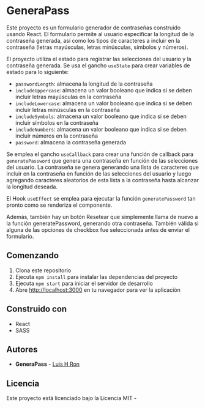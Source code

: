 # GeneraPass

Este proyecto es un formulario generador de contraseñas construido usando React. El formulario permite al usuario especificar la longitud de la contraseña generada, así como los tipos de caracteres a incluir en la contraseña (letras mayúsculas, letras minúsculas, símbolos y números).

El proyecto utiliza el estado para registrar las selecciones del usuario y la contraseña generada. Se usa el gancho `useState` para crear variables de estado para lo siguiente:

- `passwordLength`: almacena la longitud de la contraseña
- `includeUppercase`: almacena un valor booleano que indica si se deben incluir letras mayúsculas en la contraseña
- `includeLowercase`: almacena un valor booleano que indica si se deben incluir letras minúsculas en la contraseña
- `includeSymbols`: almacena un valor booleano que indica si se deben incluir símbolos en la contraseña
- `includeNumbers`: almacena un valor booleano que indica si se deben incluir números en la contraseña
- `password`: almacena la contraseña generada

Se emplea el gancho `useCallback` para crear una función de callback para `generatePassword` que genera una contraseña en función de las selecciones del usuario. La contraseña se genera generando una lista de caracteres que incluir en la contraseña en función de las selecciones del usuario y luego agregando caracteres aleatorios de esta lista a la contraseña hasta alcanzar la longitud deseada.

El Hook `useEffect` se emplea para ejecutar la función `generatePassword` tan pronto como se renderiza el componente.

Además, también hay un botón Resetear que simplemente llama de nuevo a la función generatePassword, generando otra contraseña. También válida si alguna de las opciones de checkbox fue seleccionada antes de enviar el formulario.

## Comenzando

1.  Clona este repositorio
2.  Ejecuta `npm install` para instalar las dependencias del proyecto
3.  Ejecuta `npm start` para iniciar el servidor de desarrollo
4.  Abre [http://localhost:3000](http://localhost:3000/) en tu navegador para ver la aplicación

## Construido con

- React
- SASS

## Autores

- **GeneraPass** - [Luis H Ron](https://github.com/luishron)

## Licencia

Este proyecto está licenciado bajo la Licencia MIT -
